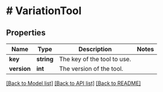 # # VariationTool

## Properties

Name | Type | Description | Notes
------------ | ------------- | ------------- | -------------
**key** | **string** | The key of the tool to use. |
**version** | **int** | The version of the tool. |

[[Back to Model list]](../../README.md#models) [[Back to API list]](../../README.md#endpoints) [[Back to README]](../../README.md)
